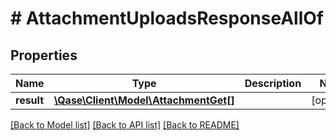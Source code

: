 # # AttachmentUploadsResponseAllOf

## Properties

Name | Type | Description | Notes
------------ | ------------- | ------------- | -------------
**result** | [**\Qase\Client\Model\AttachmentGet[]**](AttachmentGet.md) |  | [optional]

[[Back to Model list]](../../README.md#models) [[Back to API list]](../../README.md#endpoints) [[Back to README]](../../README.md)
